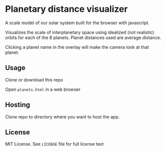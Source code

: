 # Planetary distance visualizer #

A scale model of our solar system
built for the browser with javascript.

Visualizes the scale of interplanetary space
using idealized (not realistic) orbits for each of the
8 planets. Planet distances used are average distance.

Clicking a planet name in the overlay will make
the camera look at that planet.

## Usage ##

Clone or download this repo

Open `planets.html` in a web browser

## Hosting ##

Clone repo to directory where you want to host the app.

## License ##

MIT License. See `LICENSE` file for full license text